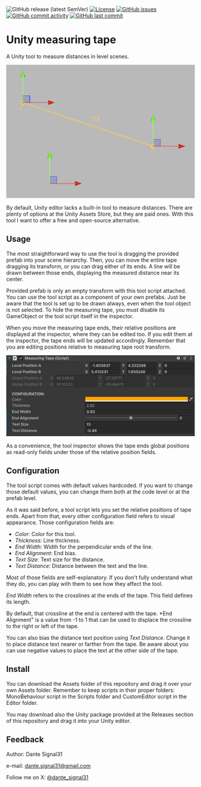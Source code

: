 ![GitHub release (latest SemVer)](https://img.shields.io/github/v/release/dante-signal31/Unity-Measuring-Tape)
[![License](https://img.shields.io/badge/License-BSD%203--Clause-blue.svg)](https://opensource.org/licenses/BSD-3-Clause)
[![GitHub issues](https://img.shields.io/github/issues/dante-signal31/Unity-Measuring-Tape)](https://github.com/dante-signal31/Unity-Measuring-Tape/issues)
[![GitHub commit activity](https://img.shields.io/github/commit-activity/y/dante-signal31/Unity-Measuring-Tape)](https://github.com/dante-signal31/Unity-Measuring-Tape/commits/main)
[![GitHub last commit](https://img.shields.io/github/last-commit/dante-signal31/Unity-Measuring-Tape)](https://github.com/dante-signal31/Unity-Measuring-Tape/commits/main)

# Unity measuring tape

A Unity tool to measure distances in level scenes.

<p align="center">
  <img src="Screenshots/MeasuringTape.png" alt="Unity measuring tape">
</p>

By default, Unity editor lacks a built-in tool to measure distances. There are 
plenty of options at the Unity Assets Store, but they are paid ones. With this
tool I want to offer a free and open-source alternative. 

## Usage

The most straightforward way to use the tool is dragging the provided prefab into
your scene hierarchy. Then, you can move the entire tape dragging its transform, or 
you can drag either of its ends. A line will be drawn between those ends, displaying
 the measured distance near its center.

Provided prefab is only an empty transform with this tool script attached. You
can use the tool script as a component of your own prefabs. Just be aware that 
the tool is set up to be drawn always, even when the tool object is not selected. 
To hide the measuring tape, you must disable its GameObject or the tool script 
itself in the inspector.

When you move the measuring tape ends, their relative positions are displayed at 
the inspector, where they can be edited too. If you edit them at the inspector, 
the tape ends will be updated accordingly. Remember that you are editing 
positions relative to measuring tape root transform.

<p align="center">
  <img src="Screenshots/MeasuringTapeInspector.png" alt="Unity measuring tape inspector">
</p>

As a convenience, the tool inspector shows the tape ends global positions as 
read-only fields under those of the relative position fields.

## Configuration

The tool script comes with default values hardcoded. If you want to change 
those default values, you can change them both at the code level or at the 
prefab level.

As it was said before, a tool script lets you set the relative positions of
tape ends. Apart from that, every other configuration field refers to visual
appearance. Those configuration fields are:

* *Color*: Color for this tool.
* *Thickness*: Line thickness.
* *End Width*: Width for the perpendicular ends of the line.
* *End Alignment*: End bias.
* *Text Size*: Text size for the distance.
* *Text Distance*: Distance between the text and the line.

Most of those fields are self-explanatory. If you don't fully understand what
they do, you can play with them to see how they affect the tool.

*End Width* refers to the crosslines at the ends of the tape. This field defines
its length. 

By default, that crossline at the end is centered with the tape. *End Alignment" is 
a value from -1 to 1 that can be used to displace the crossline to the right or left
of the tape.

You can also bias the distance text position using *Text Distance*. Change it to
place distance text nearer or farther from the tape. Be aware about you can use
negative values to place the text at the other side of the tape.

## Install

You can download the Assets folder of this repository and drag it over your own
Assets folder. Remember to keep scripts in their proper folders: MonoBehaviour
 script in the Scripts folder and CustomEditor script in the Editor folder.

You may download also the Unity package provided at the Releases section of this 
repository and drag it into your Unity editor.

## Feedback

Author: Dante Signal31 

e-mail: dante.signal31@gmail.com

Follow me on X: [@dante_signal31](https://x.com/dante_signal31)
